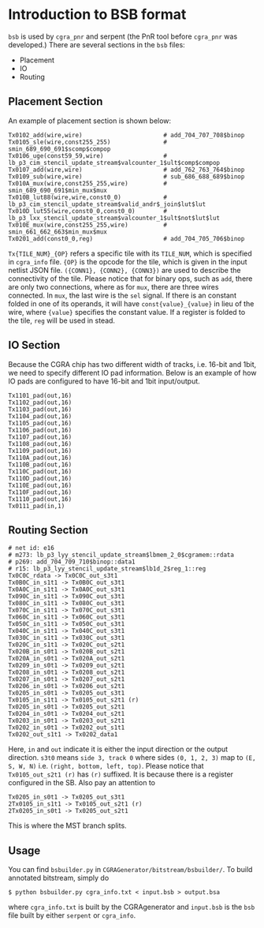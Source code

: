 # Introduction to BSB format
`bsb` is used by `cgra_pnr` and serpent (the PnR tool before `cgra_pnr` was
developed.) There are several sections in the `bsb` files:
+ Placement
+ IO
+ Routing

## Placement Section
An example of placement section is shown below:
```
Tx0102_add(wire,wire)                       # add_704_707_708$binop
Tx0105_sle(wire,const255_255)               # smin_689_690_691$scomp$compop
Tx0106_uge(const59_59,wire)                 # lb_p3_cim_stencil_update_stream$valcounter_1$ult$comp$compop
Tx0107_add(wire,wire)                       # add_762_763_764$binop
Tx0109_sub(wire,wire)                       # sub_686_688_689$binop
Tx010A_mux(wire,const255_255,wire)          # smin_689_690_691$min_mux$mux
Tx010B_lut88(wire,wire,const0_0)            # lb_p3_cim_stencil_update_stream$valid_andr$_join$lut$lut
Tx010D_lut55(wire,const0_0,const0_0)        # lb_p3_lxx_stencil_update_stream$valcounter_1$ult$not$lut$lut
Tx010E_mux(wire,const255_255,wire)          # smin_661_662_663$min_mux$mux
Tx0201_add(const0_0,reg)                    # add_704_705_706$binop
```

`Tx{TILE_NUM}_{OP}` refers a specific tile with its `TILE_NUM`, which is
specified in `cgra_info` file. `{OP}` is the opcode for the tile, which is
given in the input netlist JSON file. `({CONN1}, {CONN2}, {CONN3})` are used
to describe the connectivity of the tile. Please notice that for binary ops,
such as `add`, there are only two connections, where as for `mux`, there are
three wires connected. In `mux`, the last wire is the `sel` signal. If there
is an constant folded in one of its operands, it will have
`const{value}_{value}` in lieu of the wire, where `{value}` specifies the
constant value. If a register is folded to the tile, `reg` will be used in
stead.

## IO Section
Because the CGRA chip has two different width of tracks, i.e. 16-bit and 1bit,
we need to specify different IO pad information. Below is an example of how
IO pads are configured to have 16-bit and 1bit input/output.
```
Tx1101_pad(out,16)
Tx1102_pad(out,16)
Tx1103_pad(out,16)
Tx1104_pad(out,16)
Tx1105_pad(out,16)
Tx1106_pad(out,16)
Tx1107_pad(out,16)
Tx1108_pad(out,16)
Tx1109_pad(out,16)
Tx110A_pad(out,16)
Tx110B_pad(out,16)
Tx110C_pad(out,16)
Tx110D_pad(out,16)
Tx110E_pad(out,16)
Tx110F_pad(out,16)
Tx1110_pad(out,16)
Tx0111_pad(in,1)
```

## Routing Section
```
# net id: e16
# m273: lb_p3_lyy_stencil_update_stream$lbmem_2_0$cgramem::rdata
# p269: add_704_709_710$binop::data1
# r15: lb_p3_lyy_stencil_update_stream$lb1d_2$reg_1::reg
Tx0C0C_rdata -> Tx0C0C_out_s3t1
Tx0B0C_in_s1t1 -> Tx0B0C_out_s3t1
Tx0A0C_in_s1t1 -> Tx0A0C_out_s3t1
Tx090C_in_s1t1 -> Tx090C_out_s3t1
Tx080C_in_s1t1 -> Tx080C_out_s3t1
Tx070C_in_s1t1 -> Tx070C_out_s3t1
Tx060C_in_s1t1 -> Tx060C_out_s3t1
Tx050C_in_s1t1 -> Tx050C_out_s3t1
Tx040C_in_s1t1 -> Tx040C_out_s3t1
Tx030C_in_s1t1 -> Tx030C_out_s3t1
Tx020C_in_s1t1 -> Tx020C_out_s2t1
Tx020B_in_s0t1 -> Tx020B_out_s2t1
Tx020A_in_s0t1 -> Tx020A_out_s2t1
Tx0209_in_s0t1 -> Tx0209_out_s2t1
Tx0208_in_s0t1 -> Tx0208_out_s2t1
Tx0207_in_s0t1 -> Tx0207_out_s2t1
Tx0206_in_s0t1 -> Tx0206_out_s2t1
Tx0205_in_s0t1 -> Tx0205_out_s3t1
Tx0105_in_s1t1 -> Tx0105_out_s2t1 (r)
Tx0205_in_s0t1 -> Tx0205_out_s2t1
Tx0204_in_s0t1 -> Tx0204_out_s2t1
Tx0203_in_s0t1 -> Tx0203_out_s2t1
Tx0202_in_s0t1 -> Tx0202_out_s1t1
Tx0202_out_s1t1 -> Tx0202_data1
```
Here, `in` and `out` indicate it is either the input direction or the output
direction. ``s3t0`` means ``side 3, track 0`` where sides `(0, 1, 2, 3)`
map to `(E, S, W, N)` i.e. `(right, bottom, left, top)`. Please notice that
`Tx0105_out_s2t1 (r)` has `(r)` suffixed. It is because there is a register
configured in the SB. Also pay an attention to
```
Tx0205_in_s0t1 -> Tx0205_out_s3t1
2Tx0105_in_s1t1 -> Tx0105_out_s2t1 (r)
2Tx0205_in_s0t1 -> Tx0205_out_s2t1
```
This is where the MST branch splits.

## Usage
You can find `bsbuilder.py` in `CGRAGenerator/bitstream/bsbuilder/`. To build
annotated bitstream, simply do
```
$ python bsbuilder.py cgra_info.txt < input.bsb > output.bsa
```
where `cgra_info.txt` is built by the CGRAgenerator and `input.bsb` is the
`bsb` file built by either `serpent` or `cgra_info`.

